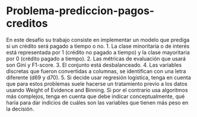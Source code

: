 # Problema-prediccion-pagos-creditos
En este desafío su trabajo consiste en implementar un modelo que prediga si un crédito será pagado a tiempo o no.  1. La clase minoritaria o de interés está representada por 1 (crédito no pagado a tiempo) y la clase mayoritaria por 0 (crédito pagado a tiempo). 2. Las métricas de evaluación que usará son Gini y F1-score. 3. El conjunto está desbalanceado. 4. Las variables discretas que fueron convertidas a columnas, se identifican con una letra diferente (d69 y d70). 5. Si decide usar regresión logística, tenga en cuenta que para estos problemas suele hacerse un tratamiento previo a los datos usando Weight of Evidence and Binning. Si por el contrario usa algoritmos más complejos, tenga en cuenta que debe indicar conceptualmente, qué haría para dar indicios de cuáles son las variables que tienen más peso en la decisión.
